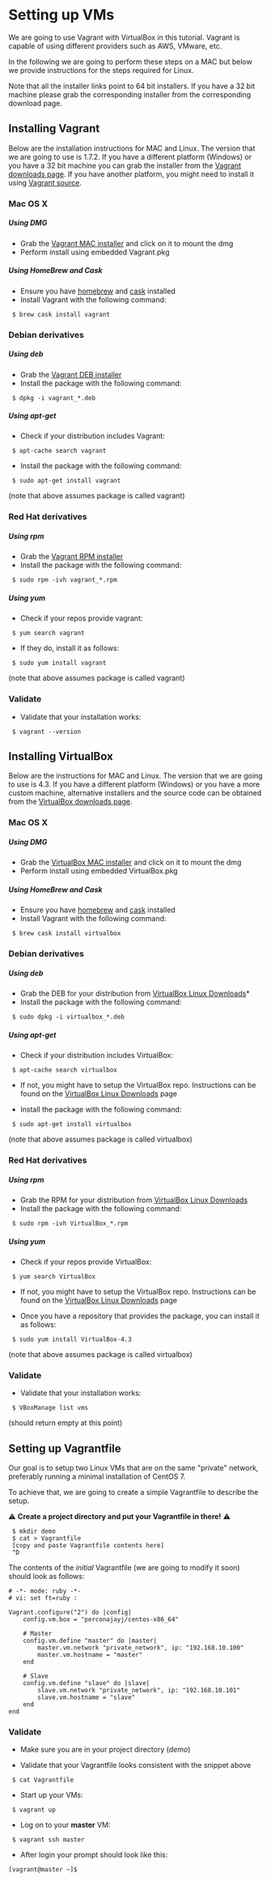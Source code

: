 [homebrew]: http://brew.sh/
[cask]: http://caskroom.io/

[Vagrant downloads page]: http://www.vagrantup.com/downloads
[Vagrant source]: https://github.com/mitchellh/vagrant
[Vagrant MAC installer]: https://dl.bintray.com/mitchellh/vagrant/vagrant_1.7.2.dmg
[Vagrant DEB installer]: https://dl.bintray.com/mitchellh/vagrant/vagrant_1.7.2_x86_64.deb
[Vagrant RPM installer]: https://dl.bintray.com/mitchellh/vagrant/vagrant_1.7.2_x86_64.rpm

[VirtualBox downloads page]: https://www.virtualbox.org/wiki/Downloads
[VirtualBox MAC installer]: http://download.virtualbox.org/virtualbox/4.3.24/VirtualBox-4.3.24-98716-OSX.dmg
[VirtualBox Linux Downloads]: https://www.virtualbox.org/wiki/Linux_Downloads


# Setting up VMs


We are going to use Vagrant with VirtualBox in this tutorial. Vagrant is capable of using different providers such as AWS, VMware, etc.  

In the following we are going to perform these steps on a MAC but below we provide instructions for the steps required for Linux.  

Note that all the installer links point to 64 bit installers. If you have a 32 bit machine please grab the corresponding installer from the corresponding download page.

## Installing Vagrant 

Below are the installation instructions for MAC and Linux. The version that we are going to use is 1.7.2. If you have a different platform (Windows) or you have a 32 bit machine you can grab the installer from the [Vagrant downloads page]. If you have another platform, you might need to install it using [Vagrant source].



### Mac OS X


##### Using DMG

* Grab the [Vagrant MAC installer] and click on it to mount the dmg
* Perform install using embedded Vagrant.pkg

##### Using HomeBrew and Cask

* Ensure you have [homebrew] and [cask] installed  
* Install Vagrant with the following command:   

```
 $ brew cask install vagrant
```

### Debian derivatives

##### Using deb
* Grab the [Vagrant DEB installer]
* Install the package with the following command:  

```
 $ dpkg -i vagrant_*.deb
```

##### Using apt-get
* Check if your distribution includes Vagrant:  

```
 $ apt-cache search vagrant
```
  
* Install the package with the following command:  

```
 $ sudo apt-get install vagrant
```

  (note that above assumes package is called vagrant)


### Red Hat derivatives

##### Using rpm
* Grab the [Vagrant RPM installer]
* Install the package with the following command:  

```
 $ sudo rpm -ivh vagrant_*.rpm
```

##### Using yum

* Check if your repos provide vagrant:  

```
 $ yum search vagrant
``` 
  
* If they do, install it as follows:  

```
 $ sudo yum install vagrant
```
  
  (note that above assumes package is called vagrant)

### Validate

* Validate that your installation works:  

```
 $ vagrant --version
```


## Installing VirtualBox

Below are the instructions for MAC and Linux. The version that we are going to use is 4.3. If you have a different platform (Windows) or you have a more custom machine, alternative installers and the source code can be obtained from the [VirtualBox downloads page]. 

### Mac OS X


##### Using DMG

* Grab the [VirtualBox MAC installer] and click on it to mount the dmg
* Perform install using embedded VirtualBox.pkg

##### Using HomeBrew and Cask

* Ensure you have [homebrew] and [cask] installed  
* Install Vagrant with the following command:   

```
 $ brew cask install virtualbox
```  

### Debian derivatives

##### Using deb
* Grab the DEB for your distribution from [VirtualBox Linux Downloads]* 
* Install the package with the following command:  

```
 $ sudo dpkg -i virtualbox_*.deb
``` 

##### Using apt-get
* Check if your distribution includes VirtualBox:  

```
 $ apt-cache search virtualbox
```

* If not, you might have to setup the VirtualBox repo. Instructions can be found on the [VirtualBox Linux Downloads] page
  
* Install the package with the following command:  

```
 $ sudo apt-get install virtualbox
``` 

  (note that above assumes package is called virtualbox)


### Red Hat derivatives

##### Using rpm
* Grab the RPM for your distribution from [VirtualBox Linux Downloads]
* Install the package with the following command:  

```
 $ sudo rpm -ivh VirtualBox_*.rpm
```

##### Using yum

* Check if your repos provide VirtualBox:  

```
 $ yum search VirtualBox
```

* If not, you might have to setup the VirtualBox repo. Instructions can be found on the [VirtualBox Linux Downloads] page
  
* Once you have a repository that provides the package, you can install it as follows:  

```
 $ sudo yum install VirtualBox-4.3
``` 
  
  (note that above assumes package is called virtualbox)

### Validate

* Validate that your installation works:  

```
 $ VBoxManage list vms
``` 
  
  (should return empty at this point)

## Setting up Vagrantfile

Our goal is to setup two Linux VMs that are on the same "private" network, preferably running a minimal installation of CentOS 7.

To achieve that, we are going to create a simple Vagrantfile to describe the setup.

:warning: **Create a project directory and put your Vagrantfile in there!** :warning:

```
 $ mkdir demo
 $ cat > Vagrantfile
 [copy and paste Vagrantfile contents here]
 ^D
````

The contents of the *initial* Vagrantfile (we are going to modify it soon) should look as follows:

```
# -*- mode: ruby -*-
# vi: set ft=ruby :

Vagrant.configure("2") do |config|
    config.vm.box = "perconajayj/centos-x86_64"

    # Master
    config.vm.define "master" do |master|
        master.vm.network "private_network", ip: "192.168.10.100"
        master.vm.hostname = "master"
    end

    # Slave
    config.vm.define "slave" do |slave|
        slave.vm.network "private_network", ip: "192.168.10.101"
        slave.vm.hostname = "slave"
    end
end
```

### Validate

* Make sure you are in your project directory (*demo*)

* Validate that your Vagrantfile looks consistent with the snippet above     

```
 $ cat Vagrantfile
```
  
* Start up your VMs:  

```
 $ vagrant up
``` 

* Log on to your **master** VM:  

```
 $ vagrant ssh master
```
  
* After login your prompt should look like this:  

```
[vagrant@master ~]$
```